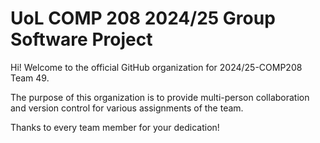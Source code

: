# UoL COMP 208 2024/25 Group Software Project
Hi! Welcome to the official GitHub organization for 2024/25-COMP208 Team 49.

The purpose of this organization is to provide multi-person collaboration and version control for various assignments of the team.

Thanks to every team member for your dedication!
